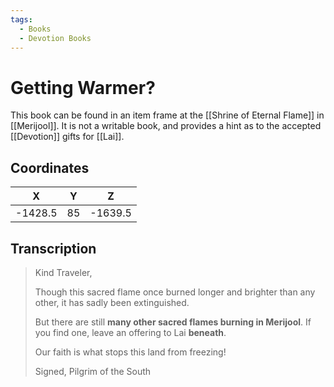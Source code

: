 ```yaml
---
tags:
  - Books
  - Devotion Books
---
```


# Getting Warmer?

This book can be found in an item frame at the [[Shrine of Eternal Flame]] in [[Merijool]]. It is not a writable book, and provides a hint as to the accepted [[Devotion]] gifts for [[Lai]].

## Coordinates
|  **X**  | **Y** |  **Z**  |
| :-----: | :---: | :-----: |
| -1428.5 |  85   | -1639.5 |

## Transcription
> Kind Traveler,
>
> Though this sacred flame once burned longer and brighter than any other, it has sadly been extinguished.
>
> But there are still **many other sacred flames burning in Merijool**. If you find one, leave an offering to Lai **beneath**.
>
> Our faith is what stops this land from freezing!
>
> Signed, Pilgrim of the South

